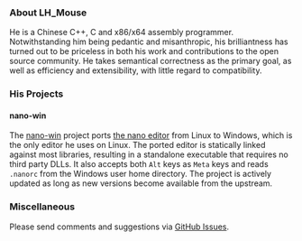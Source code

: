 ### About LH_Mouse
He is a Chinese C++, C and x86/x64 assembly programmer. Notwithstanding him being pedantic and misanthropic, his brilliantness has turned out to be priceless in both his work and contributions to the open source community. He takes semantical correctness as the primary goal, as well as efficiency and extensibility, with little regard to compatibility.

### His Projects

#### nano-win
The [nano-win](https://github.com/lhmouse/nano-win) project ports [the nano editor](https://www.nano-editor.org/) from Linux to Windows, which is the only editor he uses on Linux. The ported editor is statically linked against most libraries, resulting in a standalone executable that requires no third party DLLs. It also accepts both `Alt` keys as `Meta` keys and reads `.nanorc` from the Windows user home directory. The project is actively updated as long as new versions become available from the upstream.

### Miscellaneous
Please send comments and suggestions via [GitHub Issues](https://github.com/lhmouse/lhmouse.github.io/issues).
